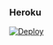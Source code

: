 ### Heroku
[![Deploy](https://www.herokucdn.com/deploy/button.svg)](https://heroku.com/deploy?template=https://github.com/reinierromero147/UwU-Ultimate-1.3.7)
